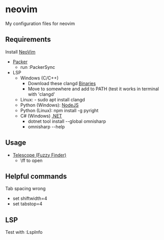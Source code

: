 # neovim
My configuration files for neovim

## Requirements
Install [NeoVim](https://github.com/neovim/neovim/releases)
- [Packer](https://github.com/wbthomason/packer.nvim)
  - run :PackerSync
- LSP
  - Windows (C/C++)
    - Download these clangd [Binaries](https://github.com/clangd/clangd/releases)
    - Move to somewhere and add to PATH (test it works in terminal with 'clangd'
  - Linux: - sudo apt install clangd
  - Python (Windows): [NodeJS](https://nodejs.org/en/download/)
  - Python (Linux): npm install -g pyright
  - C# (Windows) [.NET](https://dotnet.microsoft.com/en-us/download)
    - dotnet tool install --global omnisharp
    - omnisharp --help
## Usage
- [Telescope (Fuzzy Finder)](https://github.com/nvim-telescope/telescope.nvim?tab=readme-ov-file#usage)
    - \ff to open

## Helpful commands
Tab spacing wrong
- set shiftwidth=4
- set tabstop=4

## LSP
Test with :LspInfo
